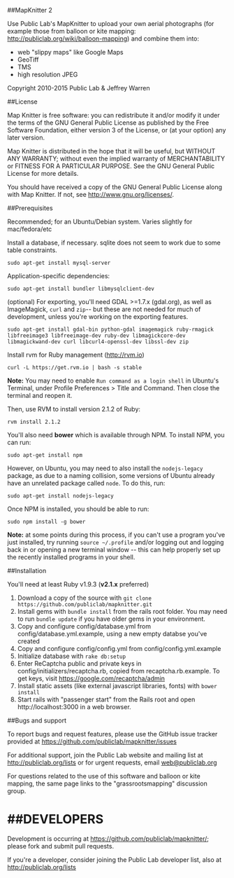 ##MapKnitter 2

Use Public Lab's MapKnitter to upload your own aerial photographs (for example those from balloon or kite mapping: http://publiclab.org/wiki/balloon-mapping) and combine them into:

* web "slippy maps" like Google Maps
* GeoTiff
* TMS
* high resolution JPEG

Copyright 2010-2015 Public Lab & Jeffrey Warren

##License

Map Knitter is free software: you can redistribute it and/or modify
it under the terms of the GNU General Public License as published by
the Free Software Foundation, either version 3 of the License, or
(at your option) any later version.

Map Knitter is distributed in the hope that it will be useful,
but WITHOUT ANY WARRANTY; without even the implied warranty of
MERCHANTABILITY or FITNESS FOR A PARTICULAR PURPOSE.  See the
GNU General Public License for more details.

You should have received a copy of the GNU General Public License
along with Map Knitter.  If not, see <http://www.gnu.org/licenses/>.

##Prerequisites

Recommended; for an Ubuntu/Debian system. Varies slightly for mac/fedora/etc

Install a database, if necessary. sqlite does not seem to work due to some table constraints.

`sudo apt-get install mysql-server`

Application-specific dependencies:

`sudo apt-get install bundler libmysqlclient-dev`

(optional) For exporting, you'll need GDAL >=1.7.x (gdal.org), as well as ImageMagick, `curl` and `zip`-- but these are not needed for much of development, unless you're working on the exporting features. 

`sudo apt-get install gdal-bin python-gdal imagemagick ruby-rmagick libfreeimage3 libfreeimage-dev ruby-dev libmagickcore-dev libmagickwand-dev curl libcurl4-openssl-dev libssl-dev zip`

Install rvm for Ruby management (http://rvm.io)

`curl -L https://get.rvm.io | bash -s stable`

**Note:** You may need to enable `Run command as a login shell` in Ubuntu's Terminal, under Profile Preferences > Title and Command. Then close the terminal and reopen it.

Then, use RVM to install version 2.1.2 of Ruby:

`rvm install 2.1.2`

You'll also need **bower** which is available through NPM. To install NPM, you can run:

`sudo apt-get install npm`

However, on Ubuntu, you may need to also install the `nodejs-legacy` package, as due to a naming collision, some versions of Ubuntu already have an unrelated package called `node`. To do this, run:

`sudo apt-get install nodejs-legacy`

Once NPM is installed, you should be able to run:

`sudo npm install -g bower`

**Note:** at some points during this process, if you can't use a program you've just installed, try running `source ~/.profile` and/or logging out and logging back in or opening a new terminal window -- this can help properly set up the recently installed programs in your shell. 

##Installation

You'll need at least Ruby v1.9.3 (**v2.1.x** preferred)

1. Download a copy of the source with `git clone https://github.com/publiclab/mapknitter.git` 
2. Install gems with `bundle install` from the rails root folder. You may need to run `bundle update` if you have older gems in your environment.
3. Copy and configure config/database.yml from config/database.yml.example, using a new empty databse you've created
4. Copy and configure config/config.yml from config/config.yml.example
5. Initialize database with `rake db:setup`
6. Enter ReCaptcha public and private keys in config/initializers/recaptcha.rb, copied from recaptcha.rb.example. To get keys, visit https://google.com/recaptcha/admin
7. Install static assets (like external javascript libraries, fonts) with `bower install` 
8. Start rails with "passenger start" from the Rails root and open http://localhost:3000 in a web browser.

##Bugs and support

To report bugs and request features, please use the GitHub issue tracker provided at https://github.com/publiclab/mapknitter/issues 

For additional support, join the Public Lab website and mailing list at http://publiclab.org/lists or for urgent requests, email web@publiclab.org

For questions related to the use of this software and balloon or kite mapping, the same page links to the "grassrootsmapping" discussion group. 

##DEVELOPERS
==========================

Development is occurring at https://github.com/publiclab/mapknitter/; please fork and submit pull requests.

If you're a developer, consider joining the Public Lab developer list, also at http://publiclab.org/lists 



